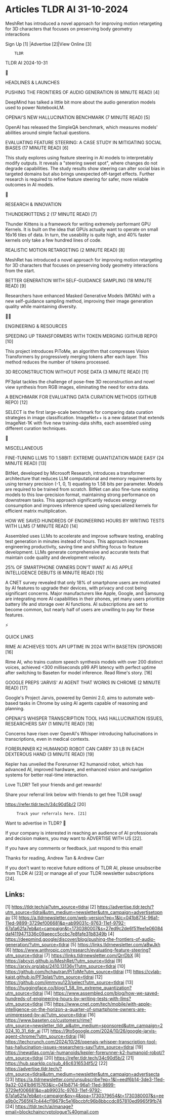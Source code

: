 # Articles TLDR AI 31-10-2024

MeshRet has introduced a novel approach for improving motion
retargeting for 3D characters that focuses on preserving body geometry
interactions ‌ ‌ ‌ ‌ ‌ ‌ ‌ ‌ ‌ ‌ ‌ ‌ ‌ ‌ ‌ ‌ ‌ ‌ ‌ ‌ ‌ ‌ ‌ ‌ ‌ ‌  ‌ ‌ ‌ ‌ ‌ ‌ ‌ ‌ ‌ ‌ ‌ ‌ ‌ ‌ ‌ ‌ ‌ ‌ ‌ ‌ ‌ ‌ ‌ ‌ ‌ ‌ 


 Sign Up [1] |Advertise [2]|View Online [3] 

		TLDR 

TLDR AI 2024-10-31

🚀 

HEADLINES & LAUNCHES

 PUSHING THE FRONTIERS OF AUDIO GENERATION (6 MINUTE READ) [4] 

 DeepMind has talked a little bit more about the audio generation
models used to power NotebookLM. 

 OPENAI'S NEW HALLUCINATION BENCHMARK (7 MINUTE READ) [5] 

 OpenAI has released the SimpleQA benchmark, which measures models'
abilities around simple factual questions. 

 EVALUATING FEATURE STEERING: A CASE STUDY IN MITIGATING SOCIAL BIASES
(17 MINUTE READ) [6] 

 This study explores using feature steering in AI models to
interpretably modify outputs. It reveals a "steering sweet spot",
where changes do not degrade capabilities. The study results show
steering can alter social bias in targeted domains but also brings
unexpected off-target effects. Further research is required to refine
feature steering for safer, more reliable outcomes in AI models. 

🧠 

RESEARCH & INNOVATION

 THUNDERKITTENS 2 (17 MINUTE READ) [7] 

 Thunder Kittens is a framework for writing extremely performant GPU
Kernels. It is built on the idea that GPUs actually want to operate on
small 16x16 tiles of data. In turn, the useability is quite high, and
40% faster kernels only take a few hundred lines of code. 

 REALISTIC MOTION RETARGETING (2 MINUTE READ) [8] 

 MeshRet has introduced a novel approach for improving motion
retargeting for 3D characters that focuses on preserving body geometry
interactions from the start. 

 BETTER GENERATION WITH SELF-GUIDANCE SAMPLING (18 MINUTE READ) [9] 

 Researchers have enhanced Masked Generative Models (MGMs) with a new
self-guidance sampling method, improving their image generation
quality while maintaining diversity. 

🧑‍💻 

ENGINEERING & RESOURCES

 SPEEDING UP TRANSFORMERS WITH TOKEN MERGING (GITHUB REPO) [10] 

 This project introduces PiToMe, an algorithm that compresses Vision
Transformers by progressively merging tokens after each layer. This
method reduces the number of tokens processed. 

 3D RECONSTRUCTION WITHOUT POSE DATA (3 MINUTE READ) [11] 

 PF3plat tackles the challenge of pose-free 3D reconstruction and
novel view synthesis from RGB images, eliminating the need for extra
data. 

 A BENCHMARK FOR EVALUATING DATA CURATION METHODS (GITHUB REPO) [12] 

 SELECT is the first large-scale benchmark for comparing data curation
strategies in image classification. ImageNet++ is a new dataset that
extends ImageNet-1K with five new training-data shifts, each assembled
using different curation techniques. 

🎁 

MISCELLANEOUS

 FINE-TUNING LLMS TO 1.58BIT: EXTREME QUANTIZATION MADE EASY (24
MINUTE READ) [13] 

 BitNet, developed by Microsoft Research, introduces a transformer
architecture that reduces LLM computational and memory requirements by
using ternary precision (-1, 0, 1) equating to 1.58 bits per
parameter. Models are required to be trained from scratch. BitNet can
also fine-tune existing models to this low-precision format,
maintaining strong performance on downstream tasks. This approach
significantly reduces energy consumption and improves inference speed
using specialized kernels for efficient matrix multiplication. 

 HOW WE SAVED HUNDREDS OF ENGINEERING HOURS BY WRITING TESTS WITH LLMS
(7 MINUTE READ) [14] 

 Assembled uses LLMs to accelerate and improve software testing,
enabling test generation in minutes instead of hours. This approach
increases engineering productivity, saving time and shifting focus to
feature development. LLMs generate comprehensive and accurate tests
that maintain code quality and development velocity. 

 25% OF SMARTPHONE OWNERS DON'T WANT AI AS APPLE INTELLIGENCE DEBUTS
(6 MINUTE READ) [15] 

 A CNET survey revealed that only 18% of smartphone users are
motivated by AI features to upgrade their devices, with privacy and
cost being significant concerns. Major manufacturers like Apple,
Google, and Samsung are integrating more AI capabilities in their
phones, yet many users prioritize battery life and storage over AI
functions. AI subscriptions are set to become common, but nearly half
of users are unwilling to pay for these features. 

⚡ 

QUICK LINKS

 RIME AI ACHIEVES 100% API UPTIME IN 2024 WITH BASETEN (SPONSOR) [16] 

 Rime AI, who trains custom speech synthesis models with over 200
distinct voices, achieved <300 milliseconds p99 API latency with
perfect uptime after switching to Baseten for model inference. Read
Rime's story. [16] 

 GOOGLE PREPS ‘JARVIS' AI AGENT THAT WORKS IN CHROME (2 MINUTE READ)
[17] 

 Google's Project Jarvis, powered by Gemini 2.0, aims to automate
web-based tasks in Chrome by using AI agents capable of reasoning and
planning. 

 OPENAI'S WHISPER TRANSCRIPTION TOOL HAS HALLUCINATION ISSUES,
RESEARCHERS SAY (1 MINUTE READ) [18] 

 Concerns have risen over OpenAI's Whisper introducing hallucinations
in transcriptions, even in medical contexts. 

 FORERUNNER K2 HUMANOID ROBOT CAN CARRY 33 LB IN EACH DEXTEROUS HAND
(3 MINUTE READ) [19] 

 Kepler has unveiled the Forerunner K2 humanoid robot, which has
advanced AI, improved hardware, and enhanced vision and navigation
systems for better real-time interaction. 

Love TLDR? Tell your friends and get rewards!

 Share your referral link below with friends to get free TLDR swag! 

 https://refer.tldr.tech/34c90d5b/2 [20] 

		 Track your referrals here. [21] 

Want to advertise in TLDR? 📰

 If your company is interested in reaching an audience of AI
professionals and decision makers, you may want to ADVERTISE WITH US
[22]. 

 If you have any comments or feedback, just respond to this email! 

Thanks for reading, 
Andrew Tan & Andrew Carr 

If you don't want to receive future editions of TLDR AI, please
unsubscribe from TLDR AI [23] or manage all of your TLDR newsletter
subscriptions [24]. 

 

Links:
------
[1] https://tldr.tech/ai?utm_source=tldrai
[2] https://advertise.tldr.tech/?utm_source=tldrai&utm_medium=newsletter&utm_campaign=advertisetopnav
[3] https://a.tldrnewsletter.com/web-version?ep=1&lc=041b8714-96a1-11ed-9899-3729ef006681&p=ab99031c-9763-11ef-9792-67a1a62fa7eb&pt=campaign&t=1730380007&s=27ed9c2de6f51fee1e06084daf4119471336c09aeecc5ccbc7e8fafe31b8349b
[4] https://deepmind.google/discover/blog/pushing-the-frontiers-of-audio-generation/?utm_source=tldrai
[5] https://links.tldrnewsletter.com/aBwJkh
[6] https://www.anthropic.com/research/evaluating-feature-steering?utm_source=tldrai
[7] https://links.tldrnewsletter.com/QrrDbX
[8] https://abcyzj.github.io/MeshRet/?utm_source=tldrai
[9] https://arxiv.org/abs/2410.13136v1?utm_source=tldrai
[10] https://github.com/hchautran/PiToMe?utm_source=tldrai
[11] https://cvlab-kaist.github.io/PF3plat/?utm_source=tldrai
[12] https://github.com/jimmyxu123/select?utm_source=tldrai
[13] https://huggingface.co/blog/1_58_llm_extreme_quantization?utm_source=tldrai
[14] https://www.assembled.com/blog/how-we-saved-hundreds-of-engineering-hours-by-writing-tests-with-llms?utm_source=tldrai
[15] https://www.cnet.com/tech/mobile/with-apple-intelligence-on-the-horizon-a-quarter-of-smartphone-owners-are-unimpressed-by-ai/?utm_source=tldrai
[16] https://www.baseten.co/customers/rime?utm_source=newsletter_tldr_ai&utm_medium=sponsored&utm_campaign=2024_10_31_tldr_ai
[17] https://9to5google.com/2024/10/26/google-jarvis-agent-chrome/?utm_source=tldrai
[18] https://techcrunch.com/2024/10/26/openais-whisper-transcription-tool-has-hallucination-issues-researchers-say/?utm_source=tldrai
[19] https://newatlas.com/ai-humanoids/kepler-forerunner-k2-humanoid-robot/?utm_source=tldrai
[20] https://refer.tldr.tech/34c90d5b/2
[21] https://hub.sparklp.co/sub_46c6316534f5/2
[22] https://advertise.tldr.tech/?utm_source=tldrai&utm_medium=newsletter&utm_campaign=advertisecta
[23] https://a.tldrnewsletter.com/unsubscribe?ep=1&l=eedf6b14-3de3-11ed-9a32-0241b9615763&lc=041b8714-96a1-11ed-9899-3729ef006681&p=ab99031c-9763-11ef-9792-67a1a62fa7eb&pt=campaign&pv=4&spa=1730379654&t=1730380007&s=eea9b0c7565f47c444cf19679c5e16bccbfc96b8bbccdc857810ed9965f9fb74
[24] https://tldr.tech/ai/manage?email=blockchaincryptologue%40gmail.com
